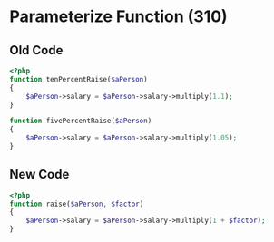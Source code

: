 # Parameterize Function (310)

## Old Code

```php
<?php
function tenPercentRaise($aPerson)
{
    $aPerson->salary = $aPerson->salary->multiply(1.1);
}

function fivePercentRaise($aPerson)
{
    $aPerson->salary = $aPerson->salary->multiply(1.05);
}
```

## New Code

```php
<?php
function raise($aPerson, $factor)
{
    $aPerson->salary = $aPerson->salary->multiply(1 + $factor);
}
```